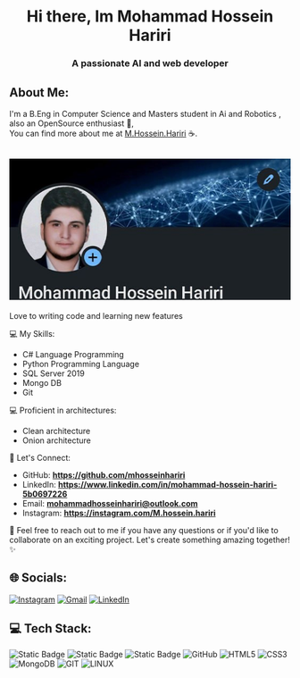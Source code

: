<h1 align="center">Hi there, Im Mohammad Hossein Hariri</h1>
<h3 align="center">A passionate AI and web developer</h3>

## About Me:

I'm a B.Eng in Computer Science and Masters student in Ai and Robotics , also an OpenSource enthusiast 💎,  <br>
You can find more about me at [M.Hossein.Hariri](https://www.linkedin.com/in/mohammad-hossein-hariri-5b0697226) ☕.<br><br>
<div align="center">
  <img src="github-banner.jpg">
</div>
<br/>
Love to writing code and learning new features

💻 My Skills:

- C# Language Programming
- Python Programming Language
- SQL Server 2019
- Mongo DB
- Git

💻 Proficient in architectures: 
- Clean architecture
- Onion architecture


🔗 Let's Connect:

- GitHub: **https://github.com/mhosseinhariri**
- LinkedIn: **https://www.linkedin.com/in/mohammad-hossein-hariri-5b0697226**
- Email: **mohammadhosseinhariri@outlook.com**
- Instagram: **https://instagram.com/M.hossein.hariri**

💌 Feel free to reach out to me if you have any questions or if you'd like to collaborate on an exciting project. Let's create something amazing together! ✨

## 🌐 Socials:

[![Instagram](https://img.shields.io/badge/Instagram-E4405F.svg?logo=Instagram&logoColor=white)](https://instagram.com/M.hossein.hariri) [![Gmail](https://img.shields.io/badge/Gmail-D14836.svg?logo=gmail&logoColor=white)](mailto:mohammadhosseinhariri@outlook.com) [![LinkedIn](https://img.shields.io/badge/LinkedIn-0077B5.svg?logo=linkedin&logoColor=white)](https://www.linkedin.com/in/mohammad-hossein-hariri-5b0697226)

## 💻 Tech Stack:
![Static Badge](https://img.shields.io/badge/Asp.Net%20Core%20-%20blue?logo=dotnet) ![Static Badge](https://img.shields.io/badge/C%20sharp%20Programming%20Language%20-%20darkviolet?logo=csharp) ![Static Badge](https://img.shields.io/badge/python%20Programming%20Language%20-%20green?logo=python&logoColor=%23000&logoSize=amg)
![GitHub](https://img.shields.io/badge/GitHub-121011.svg?style=flat&logo=github&logoColor=white)
![HTML5](https://img.shields.io/badge/HTML-E34F26.svg?style=flat&logo=html5&logoColor=white)
![CSS3](https://img.shields.io/badge/CSS-1572B6.svg?style=flat&logo=css3&logoColor=white)
![MongoDB](https://img.shields.io/badge/MongoDB-6DA55F.svg?style=flat&logo=mongodb&logoColor=white)
![GIT](https://img.shields.io/badge/Git-fc6d26?style=flat&logo=git&logoColor=white)
![LINUX](https://img.shields.io/badge/Linux-FCC624?style=flat&logo=linux&logoColor=black)
